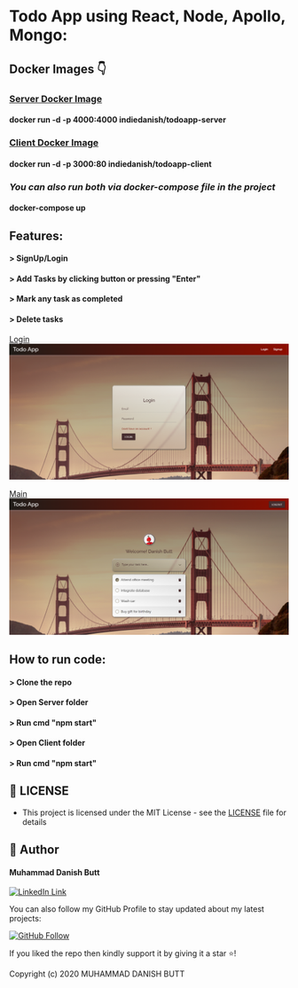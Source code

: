 # Todo App using React, Node, Apollo, Mongo: 
## Docker Images 👇
### [Server Docker Image](https://hub.docker.com/r/indiedanish/todoapp-server) 
#### docker run -d -p 4000:4000 indiedanish/todoapp-server
### [Client Docker Image](https://hub.docker.com/r/indiedanish/todoapp-client)
#### docker run -d -p 3000:80 indiedanish/todoapp-client

### *You can also run both via docker-compose file in the project*
#### docker-compose up

 ## Features: 
#### > SignUp/Login
#### > Add Tasks by clicking button or pressing "Enter"
#### > Mark any task as completed
#### > Delete tasks

[Login](https://github.com/indiedanish/todoApp-react-apollo-mongo/blob/master/Screenshots/Login-SS.png)
![alt text](https://github.com/indiedanish/todoApp-react-apollo-mongo/blob/master/Screenshots/Login-SS.png)

[Main](https://github.com/indiedanish/todoApp-react-apollo-mongo/blob/master/Screenshots/Main-SS.png)
![alt text](https://github.com/indiedanish/todoApp-react-apollo-mongo/blob/master/Screenshots/Main-SS.png)

 ## How to run code: 
#### > Clone the repo 
#### > Open Server folder
#### > Run cmd "npm start"
#### > Open Client folder
#### > Run cmd "npm start"

## 🔑 LICENSE
- This project is licensed under the MIT License - see the [LICENSE](https://github.com/indiedanish/todoApp-react-apollo-mongo/blob/master/License) file for details

## 🧑 Author

#### Muhammad Danish Butt
[![LinkedIn Link](https://img.shields.io/badge/Connect-Danish-blue.svg?logo=linkedin&longCache=true&style=social&label=Connect
)](https://www.linkedin.com/in/indiedanish)

You can also follow my GitHub Profile to stay updated about my latest projects:

[![GitHub Follow](https://img.shields.io/badge/Connect-Danish-blue.svg?logo=Github&longCache=true&style=social&label=Follow)](https://github.com/indiedanish)

If you liked the repo then kindly support it by giving it a star ⭐!

Copyright (c) 2020 MUHAMMAD DANISH BUTT


